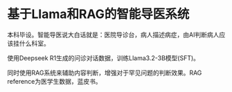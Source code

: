 # 基于Llama和RAG的智能导医系统

本科毕设。智能导医说大白话就是：医院导诊台，病人描述病症，由AI判断病人应该挂什么科室。

使用Deepseek R1生成的问诊对话数据，训练Llama3.2-3B模型(SFT)。

同时使用RAG系统来辅助内容判断，增强对于罕见问题的判断效果。RAG reference为医学生数据，蓝皮书。


